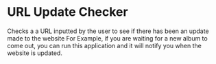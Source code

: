 # URL Update Checker

Checks a a URL inputted by the user to see if there has been an update made to the website
For Example, if you are waiting for a new album to come out, you can run this application and it will notify you when the website is updated. 
